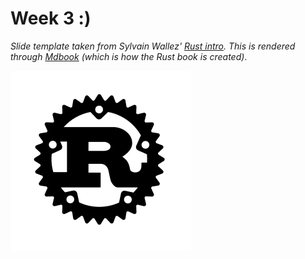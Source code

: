 <div class="title">

# Week 3 :)

<i>Slide template taken from Sylvain Wallez' [Rust intro](https://github.com/swallez/introduction-to-rust?tab=readme-ov-file). This is rendered through [Mdbook](https://rust-lang.github.io/mdBook/) (which is how the Rust book is created)</i>. 

![](media/rust-logo-blk.svg)

</div>

